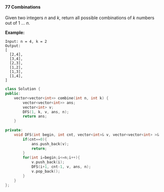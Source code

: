 #### 77 Combinations

Given two integers *n* and *k*, return all possible combinations of *k* numbers out of 1 ... *n*.

**Example:**

```
Input: n = 4, k = 2
Output:
[
  [2,4],
  [3,4],
  [2,3],
  [1,2],
  [1,3],
  [1,4],
]
```

```c++
class Solution {
public:
    vector<vector<int>> combine(int n, int k) {
        vector<vector<int>> ans;
        vector<int> v;
        DFS(1, k, v, ans, n);
        return ans;
    }
    
private:
	void DFS(int begin, int cnt, vector<int>& v, vector<vector<int> >& ans, int n){
		if(cnt==0){
			ans.push_back(v);
            return;
		}
		for(int i=begin;i<=n;i++){
			v.push_back(i);
			DFS(i+1, cnt-1, v, ans, n);
			v.pop_back();
		}
	}
};
```


